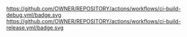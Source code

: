 https://github.com/OWNER/REPOSITORY/actions/workflows/ci-build-debug.yml/badge.svg https://github.com/OWNER/REPOSITORY/actions/workflows/ci-build-release.yml/badge.svg